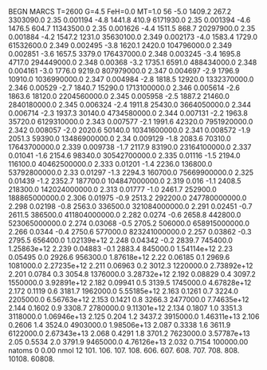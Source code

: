BEGN
MARCS T=2600 G=4.5 FeH=0.0 MT=1.0
                  56
-5.0 1409.2 267.2 3303090.0 2.35 0.001194 
-4.8 1441.8 410.9 6171930.0 2.35 0.001394 
-4.6 1476.5 604.7 11343500.0 2.35 0.001626 
-4.4 1511.5 868.7 20297900.0 2.35 0.001884 
-4.2 1547.2 1231.0 35630100.0 2.349 0.002173 
-4.0 1583.4 1729.0 61532600.0 2.349 0.002495 
-3.8 1620.1 2420.0 104796000.0 2.349 0.002851 
-3.6 1657.5 3379.0 176437000.0 2.348 0.003245 
-3.4 1695.8 4717.0 294449000.0 2.348 0.00368 
-3.2 1735.1 6591.0 488434000.0 2.348 0.004161 
-3.0 1776.0 9219.0 807979000.0 2.347 0.004697 
-2.9 1796.9 10910.0 1036990000.0 2.347 0.004984 
-2.8 1818.5 12920.0 1332370000.0 2.346 0.00529 
-2.7 1840.7 15290.0 1713100000.0 2.346 0.005614 
-2.6 1863.6 18120.0 2204560000.0 2.345 0.005958 
-2.5 1887.2 21460.0 2840180000.0 2.345 0.006324 
-2.4 1911.8 25430.0 3664050000.0 2.344 0.006714 
-2.3 1937.3 30140.0 4734580000.0 2.344 0.007131 
-2.2 1963.8 35720.0 6129310000.0 2.343 0.007577 
-2.1 1991.6 42320.0 7951920000.0 2.342 0.008057 
-2.0 2020.6 50140.0 10341600000.0 2.341 0.008572 
-1.9 2051.3 59390.0 13486900000.0 2.34 0.009129 
-1.8 2083.6 70310.0 17643700000.0 2.339 0.009738 
-1.7 2117.9 83190.0 23164100000.0 2.337 0.01041 
-1.6 2154.6 98340.0 30542700000.0 2.335 0.01116 
-1.5 2194.0 116100.0 40462500000.0 2.333 0.01201 
-1.4 2236.0 136800.0 53792800000.0 2.33 0.01297 
-1.3 2294.3 160700.0 75669900000.0 2.325 0.01439 
-1.2 2352.7 187700.0 104847000000.0 2.319 0.016 
-1.1 2408.5 218300.0 142024000000.0 2.313 0.01777 
-1.0 2461.7 252900.0 188865000000.0 2.306 0.01975 
-0.9 2513.2 292200.0 247780000000.0 2.298 0.02198 
-0.8 2563.0 336500.0 321084000000.0 2.291 0.02451 
-0.7 2611.5 386500.0 411804000000.0 2.282 0.0274 
-0.6 2658.8 442800.0 523065000000.0 2.274 0.03068 
-0.5 2705.2 506000.0 658915000000.0 2.266 0.0344 
-0.4 2750.6 577000.0 823241000000.0 2.257 0.03862 
-0.3 2795.5 656400.0 1.02139e+12 2.248 0.04342 
-0.2 2839.7 745400.0 1.25863e+12 2.239 0.04883 
-0.1 2883.4 845000.0 1.54114e+12 2.23 0.05495 
0.0 2926.6 956300.0 1.87618e+12 2.22 0.06185 
0.1 2969.6 1081000.0 2.27235e+12 2.211 0.06963 
0.2 3012.3 1220000.0 2.73892e+12 2.201 0.0784 
0.3 3054.8 1376000.0 3.28732e+12 2.192 0.08829 
0.4 3097.2 1550000.0 3.92891e+12 2.182 0.09941 
0.5 3139.5 1745000.0 4.67828e+12 2.172 0.1119 
0.6 3181.7 1962000.0 5.55185e+12 2.163 0.1261 
0.7 3224.0 2205000.0 6.56763e+12 2.153 0.1421 
0.8 3266.3 2477000.0 7.74635e+12 2.144 0.1602 
0.9 3308.7 2780000.0 9.11301e+12 2.134 0.1807 
1.0 3351.3 3118000.0 1.06946e+13 2.125 0.204 
1.2 3437.2 3915000.0 1.46311e+13 2.106 0.2606 
1.4 3524.0 4903000.0 1.98506e+13 2.087 0.3338 
1.6 3611.9 6122000.0 2.67343e+13 2.068 0.4291 
1.8 3701.2 7623000.0 3.57787e+13 2.05 0.5534 
2.0 3791.9 9465000.0 4.76126e+13 2.032 0.7154 
100000.00
natoms              0      0.00
nmol          12
          101.         106.       107.      108.         606.        607.        608.
          707.         708.       808.    10108.       60808.

